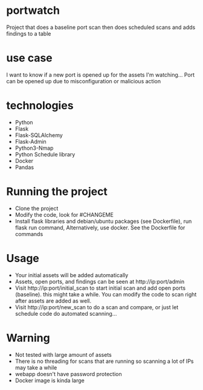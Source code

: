 # portwatch
Project that does a baseline port scan then does scheduled scans and adds findings to a table

# use case
I want to know if a new port is opened up for the assets I'm watching... Port can be opened up due to misconfiguration or malicious action

# technologies
- Python
- Flask
- Flask-SQLAlchemy
- Flask-Admin
- Python3-Nmap
- Python Schedule library
- Docker
- Pandas

# Running the project
- Clone the project
- Modify the code, look for #CHANGEME
- Install flask libraries and debian/ubuntu packages (see Dockerfile), run flask run command, Alternatively, use docker. See the Dockerfile for commands

# Usage
- Your initial assets will be added automatically
- Assets, open ports, and findings can be seen at http://ip:port/admin
- Visit http://ip:port/initial_scan to start initial scan and add open ports (baseline). this might take a while. You can modify the code to scan right after assets are added as well.
- Visit http://ip:port/new_scan to do a scan and compare, or just let schedule code do automated scanning...

# Warning                                                                                                                                                                                    
- Not tested with large amount of assets                                                                                                                                                     
- There is no threading for scans that are running so scanning a lot of IPs may take a while
- webapp doesn't have password protection
- Docker image is kinda large
